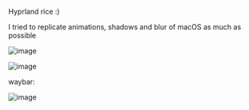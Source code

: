 Hyprland rice :)


I tried to replicate animations, shadows and blur of macOS as much as possible


![image](https://github.com/user-attachments/assets/5ceb5b61-1ea2-4e1f-be09-a0f427c83c7f)



![image](https://github.com/user-attachments/assets/1c3ada54-35fc-48fe-8a47-e862f5b70ea5)



waybar:

![image](https://github.com/user-attachments/assets/c4f5b655-1af5-4179-bb2b-ed52977e2d01)
